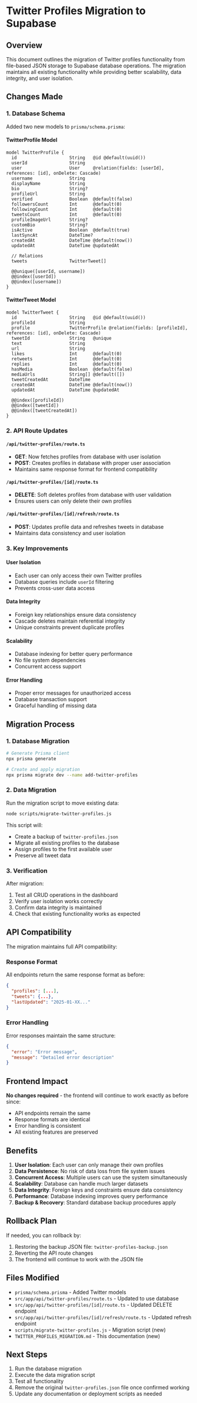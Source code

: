 # Twitter Profiles Migration to Supabase

## Overview

This document outlines the migration of Twitter profiles functionality from file-based JSON storage to Supabase database operations. The migration maintains all existing functionality while providing better scalability, data integrity, and user isolation.

## Changes Made

### 1. Database Schema

Added two new models to `prisma/schema.prisma`:

#### TwitterProfile Model

```prisma
model TwitterProfile {
  id                    String   @id @default(uuid())
  userId                String
  user                  User     @relation(fields: [userId], references: [id], onDelete: Cascade)
  username              String
  displayName           String
  bio                   String?
  profileUrl            String
  verified              Boolean  @default(false)
  followersCount        Int      @default(0)
  followingCount        Int      @default(0)
  tweetsCount           Int      @default(0)
  profileImageUrl       String?
  customBio             String?
  isActive              Boolean  @default(true)
  lastSyncAt            DateTime?
  createdAt             DateTime @default(now())
  updatedAt             DateTime @updatedAt

  // Relations
  tweets                TwitterTweet[]

  @@unique([userId, username])
  @@index([userId])
  @@index([username])
}
```

#### TwitterTweet Model

```prisma
model TwitterTweet {
  id                    String   @id @default(uuid())
  profileId             String
  profile               TwitterProfile @relation(fields: [profileId], references: [id], onDelete: Cascade)
  tweetId               String   @unique
  text                  String
  url                   String
  likes                 Int      @default(0)
  retweets              Int      @default(0)
  replies               Int      @default(0)
  hasMedia              Boolean  @default(false)
  mediaUrls             String[] @default([])
  tweetCreatedAt        DateTime
  createdAt             DateTime @default(now())
  updatedAt             DateTime @updatedAt

  @@index([profileId])
  @@index([tweetId])
  @@index([tweetCreatedAt])
}
```

### 2. API Route Updates

#### `/api/twitter-profiles/route.ts`

- **GET**: Now fetches profiles from database with user isolation
- **POST**: Creates profiles in database with proper user association
- Maintains same response format for frontend compatibility

#### `/api/twitter-profiles/[id]/route.ts`

- **DELETE**: Soft deletes profiles from database with user validation
- Ensures users can only delete their own profiles

#### `/api/twitter-profiles/[id]/refresh/route.ts`

- **POST**: Updates profile data and refreshes tweets in database
- Maintains data consistency and user isolation

### 3. Key Improvements

#### User Isolation

- Each user can only access their own Twitter profiles
- Database queries include `userId` filtering
- Prevents cross-user data access

#### Data Integrity

- Foreign key relationships ensure data consistency
- Cascade deletes maintain referential integrity
- Unique constraints prevent duplicate profiles

#### Scalability

- Database indexing for better query performance
- No file system dependencies
- Concurrent access support

#### Error Handling

- Proper error messages for unauthorized access
- Database transaction support
- Graceful handling of missing data

## Migration Process

### 1. Database Migration

```bash
# Generate Prisma client
npx prisma generate

# Create and apply migration
npx prisma migrate dev --name add-twitter-profiles
```

### 2. Data Migration

Run the migration script to move existing data:

```bash
node scripts/migrate-twitter-profiles.js
```

This script will:

- Create a backup of `twitter-profiles.json`
- Migrate all existing profiles to the database
- Assign profiles to the first available user
- Preserve all tweet data

### 3. Verification

After migration:

1. Test all CRUD operations in the dashboard
2. Verify user isolation works correctly
3. Confirm data integrity is maintained
4. Check that existing functionality works as expected

## API Compatibility

The migration maintains full API compatibility:

### Response Format

All endpoints return the same response format as before:

```json
{
  "profiles": [...],
  "tweets": {...},
  "lastUpdated": "2025-01-XX..."
}
```

### Error Handling

Error responses maintain the same structure:

```json
{
  "error": "Error message",
  "message": "Detailed error description"
}
```

## Frontend Impact

**No changes required** - the frontend will continue to work exactly as before since:

- API endpoints remain the same
- Response formats are identical
- Error handling is consistent
- All existing features are preserved

## Benefits

1. **User Isolation**: Each user can only manage their own profiles
2. **Data Persistence**: No risk of data loss from file system issues
3. **Concurrent Access**: Multiple users can use the system simultaneously
4. **Scalability**: Database can handle much larger datasets
5. **Data Integrity**: Foreign keys and constraints ensure data consistency
6. **Performance**: Database indexing improves query performance
7. **Backup & Recovery**: Standard database backup procedures apply

## Rollback Plan

If needed, you can rollback by:

1. Restoring the backup JSON file: `twitter-profiles-backup.json`
2. Reverting the API route changes
3. The frontend will continue to work with the JSON file

## Files Modified

- `prisma/schema.prisma` - Added Twitter models
- `src/app/api/twitter-profiles/route.ts` - Updated to use database
- `src/app/api/twitter-profiles/[id]/route.ts` - Updated DELETE endpoint
- `src/app/api/twitter-profiles/[id]/refresh/route.ts` - Updated refresh endpoint
- `scripts/migrate-twitter-profiles.js` - Migration script (new)
- `TWITTER_PROFILES_MIGRATION.md` - This documentation (new)

## Next Steps

1. Run the database migration
2. Execute the data migration script
3. Test all functionality
4. Remove the original `twitter-profiles.json` file once confirmed working
5. Update any documentation or deployment scripts as needed
